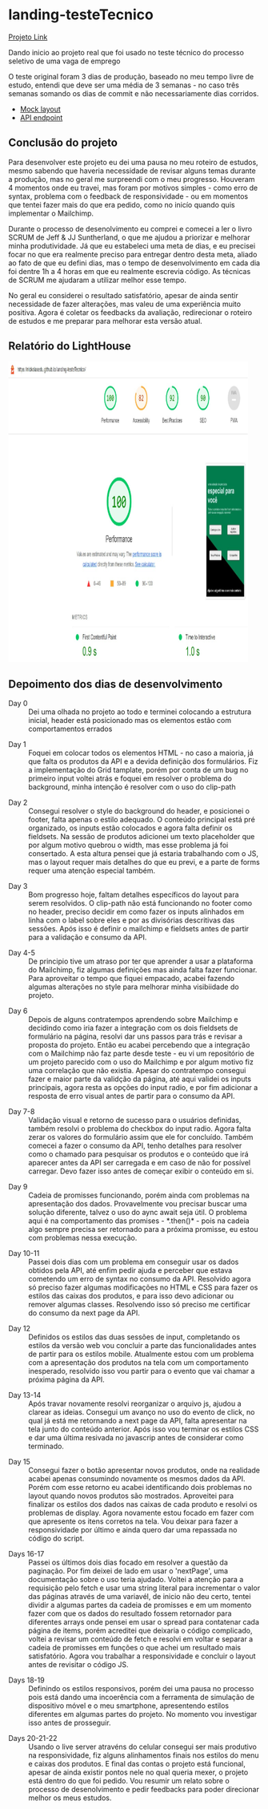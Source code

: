 # landing-testeTecnico

[Projeto Link](https://nickolasedu.github.io/landing-testeTecnico/)

<p>
  Dando inicio ao projeto real que foi usado no teste técnico do processo seletivo de uma vaga de emprego
</p>

<p>
  O teste original foram 3 dias de produção, baseado no meu tempo livre de estudo, entendi que deve ser uma média de 3 semanas - no caso três semanas somando os dias de commit e não necessariamente dias corridos.
 </p>
 
 - [Mock layout](https://xd.adobe.com/spec/4025e242-a495-4594-71d2-5fd89d774b57-3614/specs/)
 - [API endpoint](https://frontend-intern-challenge-api.iurykrieger.vercel.app/products?page=1)

 ## Conclusão do projeto

 <p>
  Para desenvolver este projeto eu dei uma pausa no meu roteiro de estudos, mesmo sabendo que haveria necessidade de revisar alguns temas durante a produção, mas no geral me surpreendi com o meu progresso. Houveram 4 momentos onde eu travei, mas foram por motivos simples - como erro de syntax, problema com o feedback de responsividade - ou em momentos que tentei fazer mais do que era pedido, como no inicío quando quis implementar o Mailchimp.
 </p>

 <p>
  Durante o processo de desenolvimento eu comprei e comecei a ler o livro SCRUM de Jeff & JJ Suntherland, o que me ajudou a priorizar e melhorar minha produtividade. Já que eu estabeleci uma meta de dias, e eu precisei focar no que era realmente preciso para entregar dentro desta meta, aliado ao fato de que eu defini dias, mas o tempo de desenvolvimento em cada dia foi dentre 1h a 4 horas em que eu realmente escrevia código. As técnicas de SCRUM  me ajudaram a utilizar melhor esse tempo.
 </p>

 <p>
  No geral eu considerei o resultado satisfatório, apesar de ainda sentir necessidade de fazer alterações, mas valeu de uma experiência muito positiva. Agora é coletar os feedbacks da avaliação, redirecionar o roteiro de estudos e me preparar para melhorar esta versão atual.
 </p>

## Relatório do LightHouse
 <img src="./assets/landinglight.png" alt="Exemplo de imagem" width="95%" height="600">

## Depoimento dos dias de desenvolvimento
<dl>
  <dt>Day 0</dt>
  <dd>Dei uma olhada no projeto ao todo e terminei colocando a estrutura inicial, header está posicionado mas os elementos estão com comportamentos errados</dd>
</dl>

<dl>
  <dt>Day 1</dt>
  <dd>Foquei em colocar todos os elementos HTML - no caso a maioria, já que falta os produtos da API e a devida definição dos formulários. Fiz a implementação do Grid tamplate, porém por conta de um bug no primeiro input voltei atrás e foquei em resolver o problema do background, minha intenção é resolver com o uso do clip-path </dd>
</dl>

<dl>
  <dt>Day 2</dt>
  <dd>Consegui resolver o style do background do header, e posicionei o footer, falta apenas o estilo adequado. O conteúdo principal está pré organizado, os inputs estão colocados e agora falta definir os fieldsets. Na sessão de produtos adicionei um texto placeholder que por algum motivo quebrou o width, mas esse problema já foi consertado. A esta altura pensei que já estaria trabalhando com o JS, mas o layout requer mais detalhes do que eu previ, e a parte de forms requer uma atenção especial também. </dd>
</dl>

<dl>
  <dt>Day 3</dt>
  <dd>Bom progresso hoje, faltam detalhes específicos do layout para serem resolvidos. O clip-path não está funcionando no footer como no header, preciso decidir em como fazer os inputs alinhados em linha com o label sobre eles e por as divisórias descritivas das sessões. Após isso é definir o mailchimp e fieldsets antes de partir para a validação e consumo da API.</dd>
</dl>

<dl>
  <dt>Day 4-5</dt>
  <dd>
    De principio tive um atraso por ter que aprender a usar a plataforma do Mailchimp, fiz algumas definições mas ainda falta fazer funcionar. Para aproveitar o tempo que fiquei empacado, acabei fazendo algumas alterações no style para melhorar minha visibiidade do projeto.
  </dd>
</dl>

<dl>
  <dt>Day 6</dt>
  <dd>
    Depois de alguns contratempos aprendendo sobre Mailchimp e decidindo como iria fazer a integração com os dois fieldsets de formulário na página, resolvi dar uns passos para trás e revisar a proposta do projeto. Então eu acabei percebendo que a integração com o Mailchimp não faz parte desde teste - eu vi um repositório de um projeto parecido com o uso do Mailchimp e por algum motivo fiz uma correlação que não existia. Apesar do contratempo consegui fazer e maior parte da validção da página, até aqui validei os inputs principais, agora resta as opções do input radio, e por fim adicionar a resposta de erro visual antes de partir para o consumo da API.
  </dd>
</dl>

<dl>
  <dt>Day 7-8</dt>
  <dd>
    Validação visual e retorno de sucesso para o usuários definidas, também resolvi o problema do checkbox do input radio. Agora falta zerar os valores do formulário assim que ele for concluído. Também comecei a fazer o consumo da API, tenho detalhes para resolver como o chamado para pesquisar os produtos e o conteúdo que irá aparecer antes da API ser carregada e em caso de não for possível carregar. Devo fazer isso antes de começar exibir o conteúdo em si.
  </dd>
</dl>

<dl>
  <dt>Day 9</dt>
  <dd>
    Cadeia de promisses funcionando, porém ainda com problemas na apresentação dos dados. Provavelmente vou precisar buscar uma solução diferente, talvez o uso do aync await seja útil. O problema aqui é na comportamento das promises - *.then()* - pois na cadeia algo sempre precisa ser retornado para a próxima promisse, eu estou com problemas nessa execução.
  </dd>
</dl>

<dl>
  <dt>Day 10-11</dt>
  <dd>
    Passei dois dias com um problema em conseguir usar os dados obtidos pela API, até enfim pedir ajuda e perceber que estava cometendo um erro de syntax no consumo da API. Resolvido agora só preciso fazer algumas modificações no HTML e CSS para fazer os estilos das caixas dos produtos, e para isso devo adicionar ou remover algumas classes. Resolvendo isso só preciso me certificar do consumo da next page da API.
  </dd>
</dl>

<dl>
  <dt>Day 12</dt>
  <dd>
    Definidos os estilos das duas sessões de input, completando os estilos da versão web vou concluir a parte das funcionalidades antes de partir para os estilos mobile. Atualmente estou com um problema com a apresentação dos produtos na tela com um comportamento inesperado, resolvido isso vou partir para o evento que vai chamar a próxima página da API.
  </dd>
</dl>

<dl>
  <dt>Day 13-14</dt>
  <dd>
    Após travar novamente resolvi reorganizar o arquivo js, ajudou a clarear as ideias. Consegui um avanço no uso do evento de click, no qual já está me retornando a next page da API, falta apresentar na tela junto do conteúdo anterior. Após isso vou terminar os estilos CSS e dar uma última resivada no javascrip antes de considerar como terminado.
  </dd>
</dl>

<dl>
  <dt>Day 15</dt>
  <dd>
    Consegui fazer o botão apresentar novos produtos, onde na realidade acabei apenas consumindo novamente os mesmos dados da API. Porém com esse retorno eu acabei identificando dois problemas no layout quando novos produtos são mostrados. Aproveitei para finalizar os estilos dos dados nas caixas de cada produto e resolvi os problemas de display. Agora novamente estou focado em fazer com que apresente os itens corretos na tela. Vou deixar para fazer a responsividade por último e ainda quero dar uma repassada no código do script. 
  </dd>
</dl>

<dl>
  <dt>Days 16-17</dt>
  <dd>
    Passei os últimos dois dias focado em resolver a questão da paginação. Por fim deixei de lado em usar o 'nextPage', uma documentação sobre o uso teria ajudado. Voltei a atenção para a requisição pelo fetch e usar uma string literal para incrementar o valor das páginas através de uma variavél, de inicio não deu certo, tentei dividir a algumas partes da cadeia de promisses e em um momento fazer com que os dados do resultado fossem retornador para diferentes arrays onde pensei em usar o spread para contatenar cada página de items, porém acreditei que deixaria o código complicado, voltei a revisar um conteúdo de fetch e resolvi em voltar e separar a cadeia de promisses em funções o que achei um resultado mais satisfatório. Agora vou trabalhar a responsividade e concluir o layout antes de revisitar o código JS.
  </dd>
</dl>

<dl>
  <dt>Days 18-19</dt>
  <dd>
    Definindo os estilos responsivos, porém dei uma pausa no processo pois está dando uma incoerência com a ferramenta de simulação de dispositivo móvel e o meu smartphone, apresentendo estilos diferentes em algumas partes do projeto. No momento vou investigar isso antes de prosseguir.
  </dd>
</dl>

<dl>
  <dt>Days 20-21-22</dt>
  <dd>
    Usando o live server atravéns do celular consegui ser mais produtivo na responsividade, fiz alguns alinhamentos finais nos estilos do menu e caixas dos produtos. E final das contas o projeto está funcional, apesar de ainda existir pontos nele no qual queria mexer, o projeto está dentro do que foi pedido. Vou resumir um relato sobre o processo de desenolvimento e pedir feedbacks para poder direcionar melhor os meus estudos.
  </dd>
</dl>

